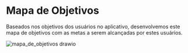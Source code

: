 # Mapa de Objetivos

Baseados nos objetivos dos usuários no aplicativo, desenvolvemos este mapa de objetivos com as metas a serem alcançadas por estes usuários.

![mapa_de_objetivos drawio](https://github.com/user-attachments/assets/8c523547-a129-475e-aa83-b3f48398658d)
